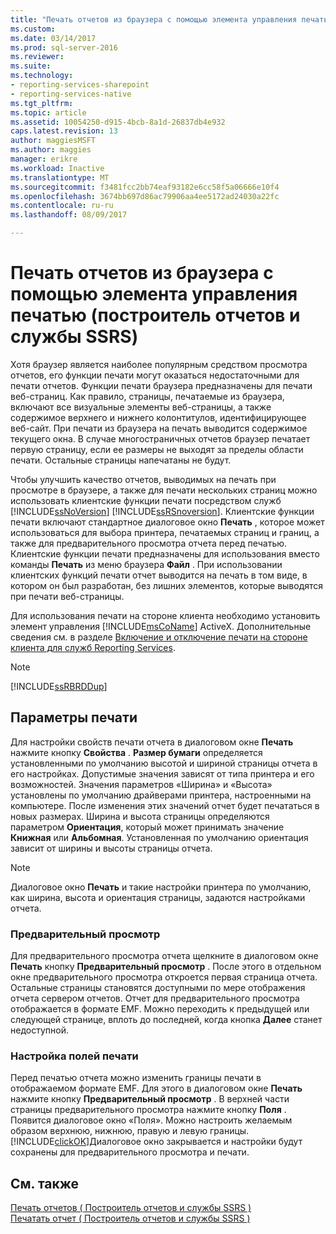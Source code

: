 ```yaml
---
title: "Печать отчетов из браузера с помощью элемента управления печатью (построитель отчетов и службы SSRS) | Документы Microsoft"
ms.custom: 
ms.date: 03/14/2017
ms.prod: sql-server-2016
ms.reviewer: 
ms.suite: 
ms.technology:
- reporting-services-sharepoint
- reporting-services-native
ms.tgt_pltfrm: 
ms.topic: article
ms.assetid: 10054250-d915-4bcb-8a1d-26837db4e932
caps.latest.revision: 13
author: maggiesMSFT
ms.author: maggies
manager: erikre
ms.workload: Inactive
ms.translationtype: MT
ms.sourcegitcommit: f3481fcc2bb74eaf93182e6cc58f5a06666e10f4
ms.openlocfilehash: 3674bb697d86ac79906aa4ee5172ad24030a22fc
ms.contentlocale: ru-ru
ms.lasthandoff: 08/09/2017

---
```

# <a name="print-reports-from-a-browser-with-the-print-control-report-builder-and-ssrs"></a>Печать отчетов из браузера с помощью элемента управления печатью (построитель отчетов и службы SSRS)
  Хотя браузер является наиболее популярным средством просмотра отчетов, его функции печати могут оказаться недостаточными для печати отчетов. Функции печати браузера предназначены для печати веб-страниц. Как правило, страницы, печатаемые из браузера, включают все визуальные элементы веб-страницы, а также содержимое верхнего и нижнего колонтитулов, идентифицирующее веб-сайт. При печати из браузера на печать выводится содержимое текущего окна. В случае многостраничных отчетов браузер печатает первую страницу, если ее размеры не выходят за пределы области печати. Остальные страницы напечатаны не будут.  
  
 Чтобы улучшить качество отчетов, выводимых на печать при просмотре в браузере, а также для печати нескольких страниц можно использовать клиентские функции печати посредством служб [!INCLUDE[ssNoVersion](../../includes/ssnoversion-md.md)] [!INCLUDE[ssRSnoversion](../../includes/ssrsnoversion-md.md)]. Клиентские функции печати включают стандартное диалоговое окно **Печать** , которое может использоваться для выбора принтера, печатаемых страниц и границ, а также для предварительного просмотра отчета перед печатью. Клиентские функции печати предназначены для использования вместо команды **Печать** из меню браузера **Файл** . При использовании клиентских функций печати отчет выводится на печать в том виде, в котором он был разработан, без лишних элементов, которые выводятся при печати веб-страницы.  
  
 Для использования печати на стороне клиента необходимо установить элемент управления [!INCLUDE[msCoName](../../includes/msconame-md.md)] ActiveX. Дополнительные сведения см. в разделе [Включение и отключение печати на стороне клиента для служб Reporting Services](../../reporting-services/report-server/enable-and-disable-client-side-printing-for-reporting-services.md).  
  
> [!NOTE]  
>  [!INCLUDE[ssRBRDDup](../../includes/ssrbrddup-md.md)]  
  
## <a name="print-options"></a>Параметры печати  
 Для настройки свойств печати отчета в диалоговом окне **Печать** нажмите кнопку **Свойства** . **Размер бумаги** определяется установленными по умолчанию высотой и шириной страницы отчета в его настройках. Допустимые значения зависят от типа принтера и его возможностей. Значения параметров «Ширина» и «Высота» установлены по умолчанию драйверами принтера, настроенными на компьютере. После изменения этих значений отчет будет печататься в новых размерах. Ширина и высота страницы определяются параметром **Ориентация**, который может принимать значение **Книжная** или **Альбомная**. Установленная по умолчанию ориентация зависит от ширины и высоты страницы отчета.  
  
> [!NOTE]  
>  Диалоговое окно **Печать** и такие настройки принтера по умолчанию, как ширина, высота и ориентация страницы, задаются настройками отчета.  
  
### <a name="print-preview"></a>Предварительный просмотр  
 Для предварительного просмотра отчета щелкните в диалоговом окне **Печать** кнопку **Предварительный просмотр** . После этого в отдельном окне предварительного просмотра откроется первая страница отчета. Остальные страницы становятся доступными по мере отображения отчета сервером отчетов. Отчет для предварительного просмотра отображается в формате EMF. Можно переходить к предыдущей или следующей странице, вплоть до последней, когда кнопка **Далее** станет недоступной.  
  
### <a name="adjusting-print-margins"></a>Настройка полей печати  
 Перед печатью отчета можно изменить границы печати в отображаемом формате EMF. Для этого в диалоговом окне **Печать** нажмите кнопку **Предварительный просмотр** . В верхней части страницы предварительного просмотра нажмите кнопку **Поля** . Появится диалоговое окно «Поля». Можно настроить желаемым образом верхнюю, нижнюю, правую и левую границы. [!INCLUDE[clickOK](../../includes/clickok-md.md)]Диалоговое окно закрывается и настройки будут сохранены для предварительного просмотра и печати.  
  
## <a name="see-also"></a>См. также  
 [Печать отчетов &#40; Построитель отчетов и службы SSRS &#41;](../../reporting-services/report-builder/print-reports-report-builder-and-ssrs.md)   
 [Печатать отчет &#40; Построитель отчетов и службы SSRS &#41;](../../reporting-services/report-builder/print-a-report-report-builder-and-ssrs.md)  
  
  

